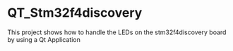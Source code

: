 # QT_Stm32f4discovery
This project shows how to handle the LEDs on the stm32f4discovery board by using a Qt Application
